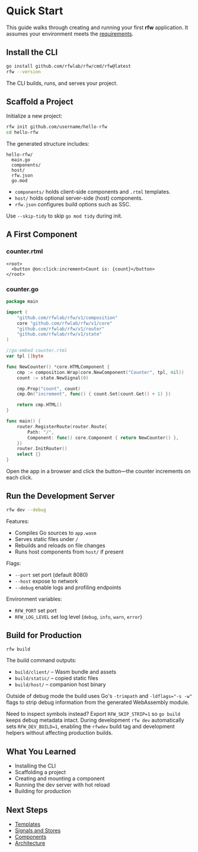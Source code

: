 # Quick Start

This guide walks through creating and running your first **rfw** application. It assumes your environment meets the [requirements](/docs/getting-started/requirements).

## Install the CLI

```bash
go install github.com/rfwlab/rfw/cmd/rfw@latest
rfw --version
```

The CLI builds, runs, and serves your project.

## Scaffold a Project

Initialize a new project:

```bash
rfw init github.com/username/hello-rfw
cd hello-rfw
```

The generated structure includes:

```
hello-rfw/
  main.go
  components/
  host/
  rfw.json
  go.mod
```

* `components/` holds client-side components and `.rtml` templates.
* `host/` holds optional server-side (host) components.
* `rfw.json` configures build options such as SSC.

Use `--skip-tidy` to skip `go mod tidy` during init.

## A First Component

### counter.rtml

```rtml
<root>
  <button @on:click:increment>Count is: {count}</button>
</root>
```

### counter.go

```go
package main

import (
    "github.com/rfwlab/rfw/v1/composition"
    core "github.com/rfwlab/rfw/v1/core"
    "github.com/rfwlab/rfw/v1/router"
    "github.com/rfwlab/rfw/v1/state"
)

//go:embed counter.rtml
var tpl []byte

func NewCounter() *core.HTMLComponent {
    cmp := composition.Wrap(core.NewComponent("Counter", tpl, nil))
    count := state.NewSignal(0)

    cmp.Prop("count", count)
    cmp.On("increment", func() { count.Set(count.Get() + 1) })

    return cmp.HTML()
}

func main() {
    router.RegisterRoute(router.Route{
        Path: "/",
        Component: func() core.Component { return NewCounter() },
    })
    router.InitRouter()
    select {}
}
```

Open the app in a browser and click the button—the counter increments on each click.

## Run the Development Server

```bash
rfw dev --debug
```

Features:

* Compiles Go sources to `app.wasm`
* Serves static files under `/`
* Rebuilds and reloads on file changes
* Runs host components from `host/` if present

Flags:

* `--port` set port (default 8080)
* `--host` expose to network
* `--debug` enable logs and profiling endpoints

Environment variables:

* `RFW_PORT` set port
* `RFW_LOG_LEVEL` set log level (`debug`, `info`, `warn`, `error`)

## Build for Production

```bash
rfw build
```

The build command outputs:

* `build/client/` – Wasm bundle and assets
* `build/static/` – copied static files
* `build/host/` – companion host binary

Outside of debug mode the build uses Go's `-trimpath` and `-ldflags="-s -w"` flags to strip debug information from the generated WebAssembly module.

Need to inspect symbols instead? Export `RFW_SKIP_STRIP=1` so `go build` keeps debug metadata intact. During development `rfw dev` automatically sets `RFW_DEV_BUILD=1`, enabling the `rfwdev` build tag and development helpers without affecting production builds.

## What You Learned

* Installing the CLI
* Scaffolding a project
* Creating and mounting a component
* Running the dev server with hot reload
* Building for production

## Next Steps

* [Templates](/docs/essentials/template-syntax)
* [Signals and Stores](/docs/essentials/signals-and-effects)
* [Components](/docs/essentials/components-basics)
* [Architecture](/docs/architecture)
